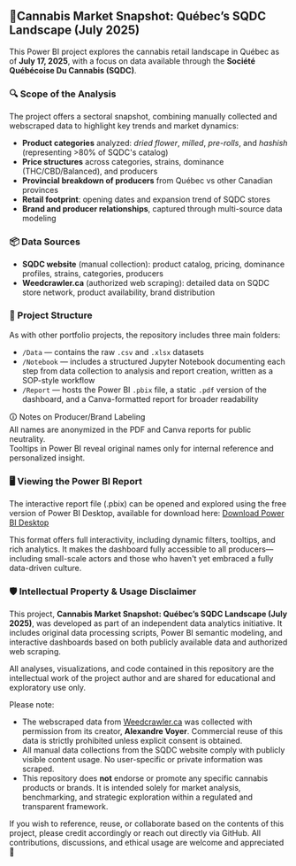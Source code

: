 ##  🌿Cannabis Market Snapshot: Québec’s SQDC Landscape (July 2025)

This Power BI project explores the cannabis retail landscape in Québec as of **July 17, 2025**, with a focus on data available through the **Société Québécoise Du Cannabis (SQDC)**.

### 🔍 Scope of the Analysis
The project offers a sectoral snapshot, combining manually collected and webscraped data to highlight key trends and market dynamics:
- **Product categories** analyzed: *dried flower*, *milled*, *pre-rolls*, and *hashish* (representing >80% of SQDC's catalog)
- **Price structures** across categories, strains, dominance (THC/CBD/Balanced), and producers
- **Provincial breakdown of producers** from Québec vs other Canadian provinces
- **Retail footprint**: opening dates and expansion trend of SQDC stores
- **Brand and producer relationships**, captured through multi-source data modeling

### 📦 Data Sources
- **SQDC website** (manual collection): product catalog, pricing, dominance profiles, strains, categories, producers
- **Weedcrawler.ca** (authorized web scraping): detailed data on SQDC store network, product availability, brand distribution

### 📁 Project Structure

As with other portfolio projects, the repository includes three main folders:  
- `/Data` — contains the raw `.csv` and `.xlsx` datasets  
- `/Notebook` — includes a structured Jupyter Notebook documenting each step from data collection to analysis and report creation, written as a SOP-style workflow  
- `/Report` — hosts the Power BI `.pbix` file, a static `.pdf` version of the dashboard, and a Canva-formatted report for broader readability

🛈 Notes on Producer/Brand Labeling  
All names are anonymized in the PDF and Canva reports for public neutrality.  
Tooltips in Power BI reveal original names only for internal reference and personalized insight.

### 🖥️ Viewing the Power BI Report
The interactive report file (.pbix) can be opened and explored using the free version of Power BI Desktop, available for download here: [Download Power BI Desktop](https://www.microsoft.com/en-us/power-platform/products/power-bi/downloads)

This format offers full interactivity, including dynamic filters, tooltips, and rich analytics. It makes the dashboard fully accessible to all producers—including small-scale actors and those who haven't yet embraced a fully data-driven culture.

### 🛡️ Intellectual Property & Usage Disclaimer

This project, **Cannabis Market Snapshot: Québec’s SQDC Landscape (July 2025)**, was developed as part of an independent data analytics initiative. It includes original data processing scripts, Power BI semantic modeling, and interactive dashboards based on both publicly available data and authorized web scraping.

All analyses, visualizations, and code contained in this repository are the intellectual work of the project author and are shared for educational and exploratory use only.

Please note:

- The webscraped data from [Weedcrawler.ca](https://quebec.weedcrawler.ca/) was collected with permission from its creator, **Alexandre Voyer**. Commercial reuse of this data is strictly prohibited unless explicit consent is obtained.
- All manual data collections from the SQDC website comply with publicly visible content usage. No user-specific or private information was scraped.
- This repository does **not** endorse or promote any specific cannabis products or brands. It is intended solely for market analysis, benchmarking, and strategic exploration within a regulated and transparent framework.

If you wish to reference, reuse, or collaborate based on the contents of this project, please credit accordingly or reach out directly via GitHub. All contributions, discussions, and ethical usage are welcome and appreciated 🌿
